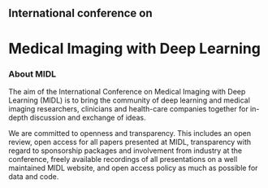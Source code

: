 <h2 class="midl">International conference on</h2>
<h1 class="midl">Medical Imaging with Deep Learning</h1>

### About MIDL

The aim of the International Conference on Medical Imaging with Deep Learning (MIDL) is to bring the community of deep learning and medical imaging researchers, clinicians and health-care companies together for in-depth discussion and exchange of ideas.

We are committed to openness and transparency. This includes an open review, open access for all papers presented at MIDL, transparency with regard to sponsorship packages and involvement from industry at the conference, freely available recordings of all presentations on a well maintained MIDL website, and open access policy as much as possible for data and code.
